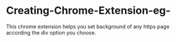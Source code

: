 # Creating-Chrome-Extension-eg-
This chrome extension helps you set background of any https page according the div option you choose.
